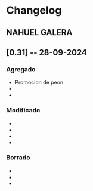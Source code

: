 # Changelog

## NAHUEL GALERA

## [0.31] -- 28-09-2024

### Agregado
-   Promocion de peon
-   
-   

### Modificado
-   
-   
-   
-   

### Borrado
-   
- 
- 
